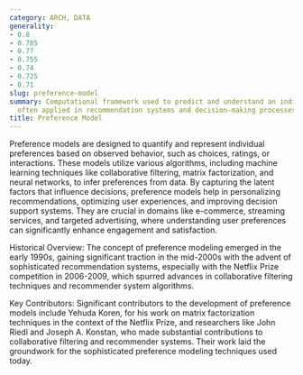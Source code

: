 ```yaml
---
category: ARCH, DATA
generality:
- 0.8
- 0.785
- 0.77
- 0.755
- 0.74
- 0.725
- 0.71
slug: preference-model
summary: Computational framework used to predict and understand an individual's preferences,
  often applied in recommendation systems and decision-making processes.
title: Preference Model
---
```


Preference models are designed to quantify and represent individual preferences based on observed behavior, such as choices, ratings, or interactions. These models utilize various algorithms, including machine learning techniques like collaborative filtering, matrix factorization, and neural networks, to infer preferences from data. By capturing the latent factors that influence decisions, preference models help in personalizing recommendations, optimizing user experiences, and improving decision support systems. They are crucial in domains like e-commerce, streaming services, and targeted advertising, where understanding user preferences can significantly enhance engagement and satisfaction.

Historical Overview:
The concept of preference modeling emerged in the early 1990s, gaining significant traction in the mid-2000s with the advent of sophisticated recommendation systems, especially with the Netflix Prize competition in 2006-2009, which spurred advances in collaborative filtering techniques and recommender system algorithms.

Key Contributors:
Significant contributors to the development of preference models include Yehuda Koren, for his work on matrix factorization techniques in the context of the Netflix Prize, and researchers like John Riedl and Joseph A. Konstan, who made substantial contributions to collaborative filtering and recommender systems. Their work laid the groundwork for the sophisticated preference modeling techniques used today.